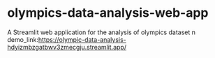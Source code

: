 # olympics-data-analysis-web-app
A Streamlit web application for the analysis of olympics dataset n\
demo_link:https://olympic-data-analysis-hdyizmbzgatbwv3zmecgju.streamlit.app/
